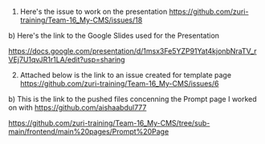 1) Here's the issue to work on the presentation https://github.com/zuri-training/Team-16_My-CMS/issues/18

b) Here's the link to the Google Slides used for the Presentation 

https://docs.google.com/presentation/d/1msx3Fe5YZP91Yat4kjonbNraTV_rVEj7U1qvJR1r1LA/edit?usp=sharing

2) Attached below is the link to an issue created for template page https://github.com/zuri-training/Team-16_My-CMS/issues/6

b) This is the link to the pushed files concenning the Prompt page I worked on with https://github.com/aishaabdul777

https://github.com/zuri-training/Team-16_My-CMS/tree/sub-main/frontend/main%20pages/Prompt%20Page
